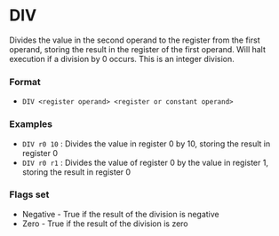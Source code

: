 # DIV

Divides the value in the second operand to the register from the first operand, storing the result in the register of the first operand. Will halt execution if a division by 0 occurs. This is an integer division.

### Format

* `DIV <register operand> <register or constant operand>`

### Examples

* `DIV r0 10` : Divides the value in register 0 by 10, storing the result in register 0
* `DIV r0 r1` : Divides the value of register 0 by the value in register 1, storing the result in register 0

### Flags set

* Negative - True if the result of the division is negative
* Zero - True if the result of the division is zero